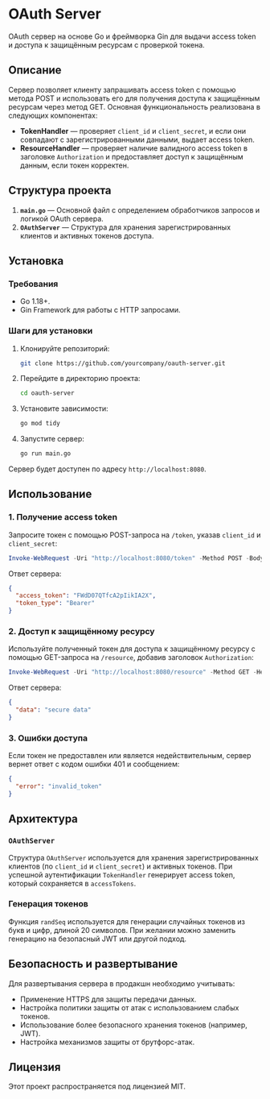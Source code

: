 
# OAuth Server

OAuth сервер на основе Go и фреймворка Gin для выдачи access token и доступа к защищённым ресурсам с проверкой токена.

## Описание

Сервер позволяет клиенту запрашивать access token с помощью метода POST и использовать его для получения доступа к защищённым ресурсам через метод GET. Основная функциональность реализована в следующих компонентах:

- **TokenHandler** — проверяет `client_id` и `client_secret`, и если они совпадают с зарегистрированными данными, выдает access token.
- **ResourceHandler** — проверяет наличие валидного access token в заголовке `Authorization` и предоставляет доступ к защищённым данным, если токен корректен.

## Структура проекта

1. **`main.go`** — Основной файл с определением обработчиков запросов и логикой OAuth сервера.
2. **`OAuthServer`** — Структура для хранения зарегистрированных клиентов и активных токенов доступа.

## Установка

### Требования

- Go 1.18+.
- Gin Framework для работы с HTTP запросами.

### Шаги для установки

1. Клонируйте репозиторий:
    ```bash
    git clone https://github.com/yourcompany/oauth-server.git
    ```

2. Перейдите в директорию проекта:
    ```bash
    cd oauth-server
    ```

3. Установите зависимости:
    ```bash
    go mod tidy
    ```

4. Запустите сервер:
    ```bash
    go run main.go
    ```

Сервер будет доступен по адресу `http://localhost:8080`.

## Использование

### 1. Получение access token

Запросите токен с помощью POST-запроса на `/token`, указав `client_id` и `client_secret`:
```powershell
Invoke-WebRequest -Uri "http://localhost:8080/token" -Method POST -Body "client_id=my_client_id&client_secret=my_client_secret"
```

Ответ сервера:
```json
{
  "access_token": "FWdD07QTfcA2pIikIA2X",
  "token_type": "Bearer"
}
```

### 2. Доступ к защищённому ресурсу

Используйте полученный токен для доступа к защищённому ресурсу с помощью GET-запроса на `/resource`, добавив заголовок `Authorization`:
```powershell
Invoke-WebRequest -Uri "http://localhost:8080/resource" -Method GET -Headers @{"Authorization" = "FWdD07QTfcA2pIikIA2X"}
```

Ответ сервера:
```json
{
  "data": "secure data"
}
```

### 3. Ошибки доступа

Если токен не предоставлен или является недействительным, сервер вернет ответ с кодом ошибки 401 и сообщением:
```json
{
  "error": "invalid_token"
}
```

## Архитектура

### `OAuthServer`

Структура `OAuthServer` используется для хранения зарегистрированных клиентов (по `client_id` и `client_secret`) и активных токенов. При успешной аутентификации `TokenHandler` генерирует access token, который сохраняется в `accessTokens`.

### Генерация токенов

Функция `randSeq` используется для генерации случайных токенов из букв и цифр, длиной 20 символов. При желании можно заменить генерацию на безопасный JWT или другой подход.

## Безопасность и развертывание

Для развертывания сервера в продакшн необходимо учитывать:

- Применение HTTPS для защиты передачи данных.
- Настройка политики защиты от атак с использованием слабых токенов.
- Использование более безопасного хранения токенов (например, JWT).
- Настройка механизмов защиты от брутфорс-атак.

## Лицензия

Этот проект распространяется под лицензией MIT.
